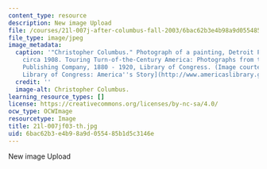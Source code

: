 ```yaml
---
content_type: resource
description: New image Upload
file: /courses/21l-007j-after-columbus-fall-2003/6bac62b3e4b98a9d055485b1d5c3146e_21l-007jf03-th.jpg
file_type: image/jpeg
image_metadata:
  caption: '"Christopher Columbus." Photograph of a painting, Detroit Publishing Company
    circa 1908. Touring Turn-of-the-Century America: Photographs from the Detroit
    Publishing Company, 1880 - 1920, Library of Congress. (Image courtesy of the [U.S.
    Library of Congress: America''s Story](http://www.americaslibrary.gov/).)'
  credit: ''
  image-alt: Christopher Columbus.
learning_resource_types: []
license: https://creativecommons.org/licenses/by-nc-sa/4.0/
ocw_type: OCWImage
resourcetype: Image
title: 21l-007jf03-th.jpg
uid: 6bac62b3-e4b9-8a9d-0554-85b1d5c3146e
---
```

New image Upload